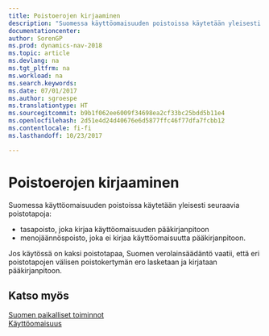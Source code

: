 ```yaml
---
title: Poistoerojen kirjaaminen
description: "Suomessa käyttöomaisuuden poistoissa käytetään yleisesti tiettyjä poistotapoja."
documentationcenter: 
author: SorenGP
ms.prod: dynamics-nav-2018
ms.topic: article
ms.devlang: na
ms.tgt_pltfrm: na
ms.workload: na
ms.search.keywords: 
ms.date: 07/01/2017
ms.author: sgroespe
ms.translationtype: HT
ms.sourcegitcommit: b9b1f062ee6009f34698ea2cf33bc25bdd5b11e4
ms.openlocfilehash: 2d51e4d24d40676e6d5877ffc46f77dfa7fcbb12
ms.contentlocale: fi-fi
ms.lasthandoff: 10/23/2017

---
```

# <a name="posting-depreciation-differences"></a>Poistoerojen kirjaaminen
Suomessa käyttöomaisuuden poistoissa käytetään yleisesti seuraavia poistotapoja:  

- tasapoisto, joka kirjaa käyttöomaisuuden pääkirjanpitoon  
- menojäännöspoisto, joka ei kirjaa käyttöomaisuutta pääkirjanpitoon.  

Jos käytössä on kaksi poistotapaa, Suomen verolainsäädäntö vaatii, että eri poistotapojen välisen poistokertymän ero lasketaan ja kirjataan pääkirjanpitoon.  

## <a name="see-also"></a>Katso myös  
[Suomen paikalliset toiminnot](finland-local-functionality.md)  
[Käyttöomaisuus](../../fa-manage.md)   

